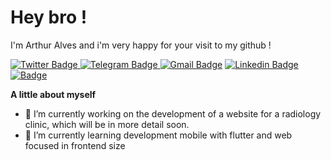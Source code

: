 # Hey bro ! 

I'm Arthur Alves and i'm very happy for your visit to my github !

[        ![Twitter Badge](https://img.shields.io/badge/-Twitter-00ACEE?style=flat-square&labelColor=00ACEE&logo=twitter&logoColor=white&link=https://twitter.com/itsArthurAlves)        ](https://twitter.com/itsArthurAlves) [
![Telegram Badge](https://img.shields.io/badge/-Telegram-0088CC?style=flat-square&logo=telegram&logoColor=white&link=https;//instagram.com/_arthur.alves_)
](https://t.me/itsarthuralves) [![Gmail Badge](https://img.shields.io/badge/-Gmail-dd4b39?style=flat-square&logo=Gmail&logoColor=white&link=mailto:itsarthuralves@gmail.com)](mailto:itsarthuralves@gmail.com) [      ![Linkedin Badge](https://img.shields.io/badge/-Linkedin-0976b4?style=flat-square&logo=Linkedin&logoColor=white&link=https://www.linkedin.com/in/arthur-alves-78a63a161/)](https://www.linkedin.com/in/arthur-alves-78a63a161/) [                                                      ![ Badge](https://img.shields.io/badge/-Website-5F2D48?style=flat-square&logo=appveyor&logoColor=white&link=https;//ARreys.github.io)](https://arreys.github.io) 

**A little about myself**

- 🔭 I’m currently working on the development of a website for a radiology clinic, which will be in more detail soon.
- 🌱 I’m currently learning development mobile with flutter and web focused in frontend size
<!-- 👯 I’m looking to collaborate on ...
- 🤔 I’m looking for help with ...
- 💬 Ask me about ...
- 📫 How to reach me: ...
- 😄 Pronouns: ...
- ⚡ Fun fact: ...
-->

